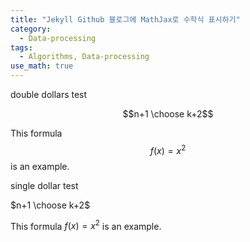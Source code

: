 ```yaml
---
title: "Jekyll Github 블로그에 MathJax로 수학식 표시하기"
category:
  - Data-processing
tags:
  - Algorithms, Data-processing
use_math: true
---
```

double dollars test

$$n+1 \choose k+2$$

This formula $$f(x) = x^2$$ is an example.

single dollar test

$n+1 \choose k+2$

This formula $f(x) = x^2$ is an example.

